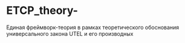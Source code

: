 # ETCP_theory-
Единая фреймворк-теория в рамках теоретического обоснования универсального закона UTEL и его производных
